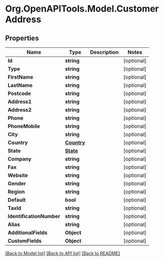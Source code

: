 # Org.OpenAPITools.Model.CustomerAddress

## Properties

Name | Type | Description | Notes
------------ | ------------- | ------------- | -------------
**Id** | **string** |  | [optional] 
**Type** | **string** |  | [optional] 
**FirstName** | **string** |  | [optional] 
**LastName** | **string** |  | [optional] 
**Postcode** | **string** |  | [optional] 
**Address1** | **string** |  | [optional] 
**Address2** | **string** |  | [optional] 
**Phone** | **string** |  | [optional] 
**PhoneMobile** | **string** |  | [optional] 
**City** | **string** |  | [optional] 
**Country** | [**Country**](Country.md) |  | [optional] 
**State** | [**State**](State.md) |  | [optional] 
**Company** | **string** |  | [optional] 
**Fax** | **string** |  | [optional] 
**Website** | **string** |  | [optional] 
**Gender** | **string** |  | [optional] 
**Region** | **string** |  | [optional] 
**Default** | **bool** |  | [optional] 
**TaxId** | **string** |  | [optional] 
**IdentificationNumber** | **string** |  | [optional] 
**Alias** | **string** |  | [optional] 
**AdditionalFields** | **Object** |  | [optional] 
**CustomFields** | **Object** |  | [optional] 

[[Back to Model list]](../README.md#documentation-for-models) [[Back to API list]](../README.md#documentation-for-api-endpoints) [[Back to README]](../README.md)

